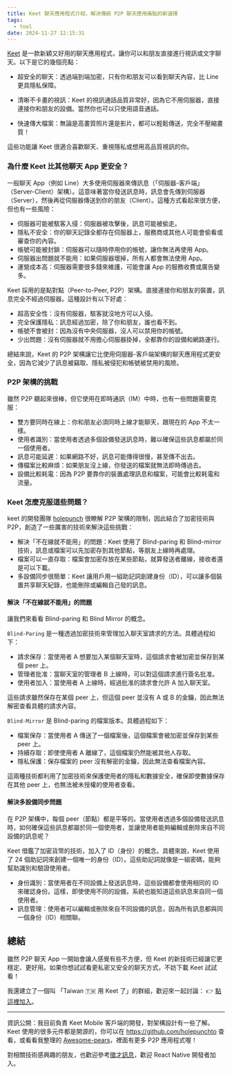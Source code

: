 ```yaml
---
title: Keet 聊天應用程式介紹，解決傳統 P2P 聊天應用痛點的新選擇
tags:
  - tool
date: 2024-11-27 12:15:31
---
```


[Keet](https://keet.io) 是一款新穎又好用的聊天應用程式，讓你可以和朋友直接進行視訊或文字聊天。以下是它的幾個亮點：

- 超安全的聊天：透過端到端加密，只有你和朋友可以看到聊天內容，比 Line 更具隱私保障。

- 清晰不卡畫的視訊：Keet 的視訊通話品質非常好，因為它不用伺服器，直接連接你和朋友的設備。當然你也可以只使用語音通話。

- 快速傳大檔案：無論是高畫質照片還是影片，都可以輕鬆傳送，完全不壓縮畫質！

這些功能讓 Keet 很適合喜歡聊天、重視隱私或想用高品質視訊的你。

### 為什麼 Keet 比其他聊天 App 更安全？

一般聊天 App（例如 Line）大多使用伺服器來傳訊息（「伺服器-客戶端」（Server-Client）架構）。這意味著當你發送訊息時，訊息會先傳到伺服器（Server），然後再從伺服器傳送到你的朋友（Client）。這種方式看起來很方便，但也有一些風險：

- 伺服器可能被駭客入侵：伺服器被攻擊後，訊息可能被偷走。
- 隱私不安全：你的聊天記錄全都存在伺服器上，服務商或其他人可能會偷看或審查你的內容。
- 帳號可能被封鎖：伺服器可以隨時停用你的帳號，讓你無法再使用 App。
- 伺服器出問題就不能用：如果伺服器壞掉，所有人都會無法使用 App。
- 運營成本高：伺服器需要很多錢來維護，可能會讓 App 的服務收費或廣告變多。

Keet 採用的是點對點（Peer-to-Peer, P2P）架構。直接連接你和朋友的裝置，訊息完全不經過伺服器。這種設計有以下好處：

- 超高安全性：沒有伺服器，駭客就沒地方可以入侵。
- 完全保護隱私：訊息經過加密，除了你和朋友，誰也看不到。
- 帳號不會被封：因為沒有中央伺服器，沒人可以禁用你的帳號。
- 少出問題：沒有伺服器就不用擔心伺服器掛掉，全都靠你的設備和網路運行。

總結來說，Keet 的 P2P 架構讓它比使用伺服器-客戶端架構的聊天應用程式更安全，因為它減少了訊息被竊取、隱私被侵犯和帳號被禁用的風險。

### P2P 架構的挑戰

雖然 P2P 聽起來很棒，但它使用在即時通訊（IM）中時，也有一些問題需要克服：

- 雙方要同時在線上：你和朋友必須同時上線才能聊天，跟現在的 App 不太一樣。
- 使用者識別：當使用者透過多個設備發送訊息時，難以確保這些訊息都屬於同一個使用者。
- 訊息可能延遲：如果網路不好，訊息可能傳得很慢，甚至傳不出去。
- 傳檔案比較麻煩：如果朋友沒上線，你發送的檔案就無法即時傳過去。
- 設備比較耗電：因為 P2P 要靠你的裝置處理訊息和檔案，可能會比較耗電和流量。

### Keet 怎麼克服這些問題？

keet 的開發團隊 [holepunch](https://holepunch.to/) 很瞭解 P2P 架構的限制，因此結合了加密技術與 P2P，創造了一些厲害的技術來解決這些挑戰：

- 解決「不在線就不能用」的問題：Keet 使用了 Blind-paring 和 Blind-mirror 技術，訊息或檔案可以先加密存到其他節點，等朋友上線時再處理。
- 檔案可以一直存取：檔案會加密存放在某些節點，就算發送者離線，接收者還是可以下載。
- 多設備同步很簡單：Keet 讓用戶用一組助記詞創建身份（ID），可以讓多個裝置共享聊天紀錄，也能刪除或編輯自己發的訊息。

#### 解決「不在線就不能用」的問題

讓我們來看看 Blind-paring 和 Blind Mirror 的概念。

`Blind-Paring` 是一種透過加密技術來管理加入聊天室請求的方法。具體過程如下：

- 請求保存：當使用者 A 想要加入某個聊天室時，這個請求會被加密並保存到某個 peer 上。
- 管理者批准：當聊天室的管理者 B 上線時，可以對這個請求進行簽名批准。
- 使用者加入：當使用者 A 上線時，經過批准的請求會允許 A 加入聊天室。

這些請求雖然保存在某個 peer 上，但這個 peer 並沒有 A 或 B 的金鑰，因此無法解密查看具體的請求內容。

`Blind-Mirror` 是 Blind-paring 的檔案版本。具體過程如下：

- 檔案保存：當使用者 A 傳送了一個檔案後，這個檔案會被加密並保存到某些 peer 上。
- 持續存取：即使使用者 A 離線了，這個檔案仍然能被其他人存取。
- 隱私保護：保存檔案的 peer 沒有解密的金鑰，因此無法查看檔案內容。

這兩種技術都利用了加密技術來保護使用者的隱私和數據安全，確保即使數據保存在其他 peer 上，也無法被未授權的使用者查看。

#### 解決多設備同步問題

在 P2P 架構中，每個 peer（節點）都是平等的。當使用者透過多個設備發送訊息時，如何確保這些訊息都屬於同一個使用者，並讓使用者能夠編輯或刪除來自不同設備的訊息呢？

Keet 借鑑了加密貨幣的技術，加入了 ID（身份）的概念。具體來說，Keet 使用了 24 個助記詞來創建一個唯一的身份（ID）。這些助記詞就像是一組密碼，能夠幫助識別和驗證使用者。

- 身份識別：當使用者在不同設備上發送訊息時，這些設備都會使用相同的 ID 來確認身份。這樣，即使使用不同的設備，系統也能知道這些訊息來自同一個使用者。
- 訊息管理：使用者可以編輯或刪除來自不同設備的訊息，因為所有訊息都與同一個身份（ID）相關聯。


## 總結

雖然 P2P 聊天 App 一開始會讓人感覺有些不方便，但 Keet 的新技術已經讓它更穩定、更好用。如果你想試試看更私密又安全的聊天方式，不妨下載 Keet 試試看！

我還建立了一個叫 「Taiwan 🇹🇼 用 Keet 了」的群組，歡迎來一起討論：
👉 [點這裡加入](https://gasolin.idv.tw/keetlink/#key=yrysb95uakfuhrhn3t8dfh53du663f14uikq66sc9jppw4b8ph6xnbqbb8ofczuxjy1i3jodsuemnc3q55nzujcac9a65p8xk78zmzfr3w&title=Taiwan%20%F0%9F%87%B9%F0%9F%87%BC%20%E7%94%A8%20Keet%20%E4%BA%86)。

----

資訊公開：我目前負責 Keet Mobile 客戶端的開發，對架構設計有一些了解。Keet 使用的很多元件都是開源的，你可以在 https://github.com/holepunchto 查看，或看看我整理的 [Awesome-pears](https://github.com/gasolin/awesome-pears)，裡面有更多 P2P 應用程式喔！

對相關技術感興趣的朋友，也歡迎參考[徵才訊息](https://holepunch.recruitee.com/)，歡迎 React Native 開發者加入。

